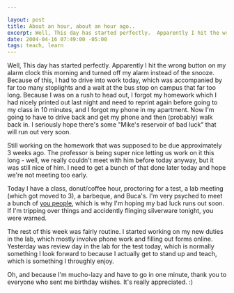 ```yaml
--- 

layout: post
title: About an hour, about an hour ago..
excerpt: Well, This day has started perfectly.  Apparently I hit the wrong button on my alarm clock this morning and turned off my alarm instead of the snooze.  Because of this, I had to drive into work today, which was accompanied by far too many stoplights and a wait at the bus stop on campus that far too long.  Because I was on a rush to head out, I forgot my homework which I had nicely printed out last night and need to reprint again before going to my class in 10 minutes, and I forgot my phone in my apartment.  Now I'm going to have to drive back and get my phone and then (probably) walk back in.
date: 2004-04-16 07:49:00 -05:00
tags: teach, learn
---
```

Well, This day has started perfectly.  Apparently I hit the wrong button on my alarm clock this morning and turned off my alarm instead of the snooze.  Because of this, I had to drive into work today, which was accompanied by far too many stoplights and a wait at the bus stop on campus that far too long.  Because I was on a rush to head out, I forgot my homework which I had nicely printed out last night and need to reprint again before going to my class in 10 minutes, and I forgot my phone in my apartment.  Now I'm going to have to drive back and get my phone and then (probably) walk back in.  I seriously hope there's some "Mike's reservoir of bad luck" that will run out very soon.

Still working on the homework that was supposed to be due approximately 3 weeks ago.  The professor is being super nice letting us work on it this long - well, we really couldn't meet with him before today anyway, but it was still nice of him.  I need to get a bunch of that done later today and hope we're not meeting too early.

Today I have a class, donut/coffee hour, proctoring for a test, a lab meeting (which got moved to 3), a barbeque, and Buca's. I'm very psyched to meet a bunch of <a href="http://www.livejournal.com/~jamuraa/friends">you people</a>, which is why I'm hoping my bad luck runs out soon.  If I'm tripping over things and accidently flinging silverware tonight, you were warned.

The rest of this week was fairly routine.  I started working on my new duties in the lab, which mostly involve phone work and filling out forms online.  Yesterday was review day in the lab for the test today, which is normally something I look forward to because I actually get to stand up and teach, which is something I throughly enjoy.

Oh, and because I'm mucho-lazy and have to go in one minute, thank you to everyone who sent me birthday wishes.  It's really appreciated. :)
